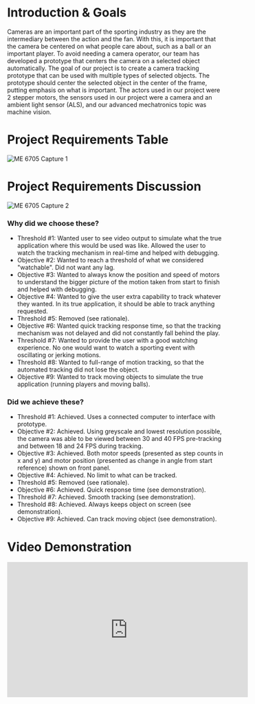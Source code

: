 # Introduction & Goals
Cameras are an important part of the sporting industry as they are the intermediary between the action and the fan​. With this, it is important that the camera be centered on what people care about, such as a ball or an important player. To avoid needing a camera operator, our team has developed a prototype that centers the camera on a selected object automatically. The goal of our project is to create a camera tracking prototype that can be used with multiple types of selected objects. The prototype should center the selected object in the center of the frame, putting emphasis on what is important. The actors used in our project were 2 stepper motors, the sensors used in our project were a camera and an ambient light sensor (ALS), and our advanced mechatronics topic was machine vision.
# Project Requirements Table
![ME 6705 Capture 1](https://github.com/mconnelly17/Camera-Tracking-Prototype/assets/126015712/8040d75a-fddc-42b4-bf78-8d7306a888e9)
# Project Requirements Discussion
![ME 6705 Capture 2](https://github.com/mconnelly17/Camera-Tracking-Prototype/assets/126015712/fb6cbf46-00fb-43f4-84ed-295d098d23b5)
### Why did we choose these?
- Threshold #1: Wanted user to see video output to simulate what the true application where this would be used was like. Allowed the user to watch the tracking mechanism in real-time and helped with debugging.
- Objective #2: Wanted to reach a threshold of what we considered "watchable". Did not want any lag.
- Objective #3: Wanted to always know the position and speed of motors to understand the bigger picture of the motion taken from start to finish and helped with debugging.
- Objective #4: Wanted to give the user extra capability to track whatever they wanted. In its true application, it should be able to track anything requested.
- Threshold #5: Removed (see rationale).
- Objective #6: Wanted quick tracking response time, so that the tracking mechanism was not delayed and did not constantly fall behind the play.
- Threshold #7: Wanted to provide the user with a good watching experience. No one would want to watch a sporting event with oscillating or jerking motions.
- Threshold #8: Wanted to full-range of motion tracking, so that the automated tracking did not lose the object.
- Objective #9: Wanted to track moving objects to simulate the true application (running players and moving balls).
### Did we achieve these?
- Threshold #1: Achieved. Uses a connected computer to interface with prototype​.
- Objective #2: Achieved. Using greyscale and lowest resolution possible, the camera was able to be viewed between 30 and 40 FPS pre-tracking and between 18 and 24 FPS during tracking​.
- Objective #3: Achieved. Both motor speeds (presented as step counts in x and y) and motor position (presented as change in angle from start reference) shown on front panel​.
- Objective #4: Achieved. No limit to what can be tracked​.
- Threshold #5: Removed (see rationale)​.
- Objective #6: Achieved. Quick response time (see demonstration).​
- Threshold #7: Achieved. Smooth tracking (see demonstration).​
- Threshold #8: Achieved. Always keeps object on screen (see demonstration).​
- Objective #9: Achieved. Can track moving object (see demonstration).
# Video Demonstration
<iframe width="560" height="315"
src="https://www.youtube.com/embed/MUQfKFzIOeU" 
frameborder="0" 
allow="accelerometer; autoplay; encrypted-media; gyroscope; picture-in-picture" 
allowfullscreen></iframe>

